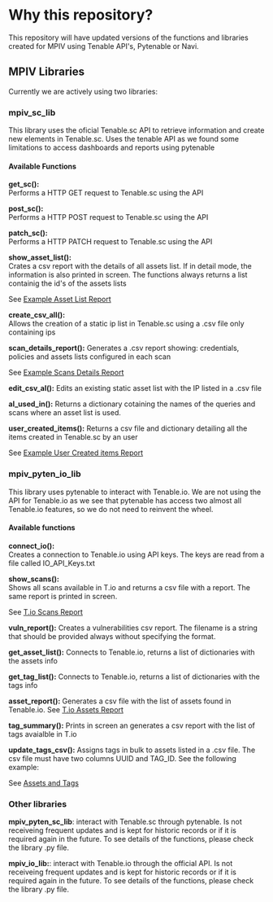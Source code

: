 # Why this repository?

This repository will have updated versions of the functions and libraries created for MPIV using Tenable API's, Pytenable or Navi. 

## MPIV Libraries

Currently we are actively using two libraries:

### mpiv_sc_lib 
This library uses the oficial Tenable.sc API to retrieve information and create new elements in Tenable.sc. Uses the tenable API as we found some limitations to access dashboards and reports using pytenable

#### Available Functions

**get_sc():**  
Performs a HTTP GET request to Tenable.sc using the API

**post_sc():**  
Performs a HTTP POST request to Tenable.sc using the API

**patch_sc():**  
Performs a HTTP PATCH request to Tenable.sc using the API

**show_asset_list():**  
Crates a csv report with the details of all assets list. If in detail mode, the information is also printed in screen. The functions always returns a list containig the id's of the assets lists

See [Example Asset List Report](outputfiles/asset_list_report.csv)

**create_csv_all():**  
Allows the creation of a static ip list in Tenable.sc using a .csv file only containing ips

**scan_details_report():**
Generates a .csv report showing: credentials, policies and assets lists configured in each scan 

See [Example Scans Details Report](outputfiles/scans_details_report.csv)

**edit_csv_al():**
Edits an existing static asset list with the IP listed in a .csv file

**al_used_in():**
Returns a dictionary cotaining the names of the queries and scans where an asset list is used.

**user_created_items():**
Returns a csv file and dictionary detailing all the items created in Tenable.sc by an user

See [Example User Created items Report](outputfiles/user_items.csv)

### mpiv_pyten_io_lib
This library uses pytenable to interact with Tenable.io. We are not using the API for Tenable.io as we see that pytenable has access two almost all Tenable.io features, so we do not need to reinvent the wheel.

#### Available functions

**connect_io():**  
Creates a connection to Tenable.io using API keys. The keys are read from a file called IO_API_Keys.txt 

**show_scans():**  
Shows all scans available in T.io and returns a csv file with a report. The same report is printed in screen.

See [T.io Scans Report](outputfiles/tio_scans_report.csv)

**vuln_report():** 
Creates a vulnerabilities csv report. The filename is a string that should be provided always without specifying the format.

**get_asset_list():**
Connects to Tenable.io, returns a list of dictionaries with the assets info

**get_tag_list():**
Connects to Tenable.io, returns a list of dictionaries with the tags info

**asset_report():**
Generates a csv file with the list of assets found in Tenable.io.
See [T.io Assets Report](outputfiles/io_assets_report.csv)

**tag_summary():**
Prints in screen an generates a csv report with the list of tags avaialble in T.io

**update_tags_csv():**
Assigns tags in bulk to assets listed in a .csv file. The csv file must have two columns UUID and TAG_ID. See the following example:

See [Assets and Tags](outputfiles/update_tags.csv)

### Other libraries

**mpiv_pyten_sc_lib**: interact with Tenable.sc through pytenable. Is not receiveing frequent updates and is kept for historic records or if it is required again in the future. To see details of the functions, please check the library .py file.

**mpiv_io_lib:**: interact with Tenable.io through the official API. Is not receiveing frequent updates and is kept for historic records or if it is required again in the future. To see details of the functions, please check the library .py file.
